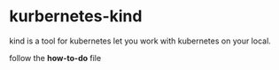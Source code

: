# kurbernetes-kind
kind is a tool for kubernetes let you work with kubernetes on your local.

follow the **how-to-do** file
